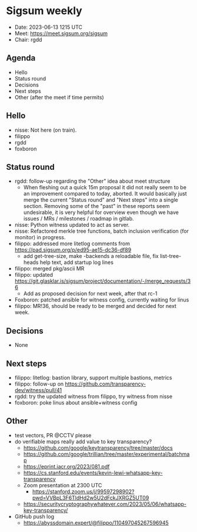 # Sigsum weekly

  - Date: 2023-06-13 1215 UTC
  - Meet: https://meet.sigsum.org/sigsum
  - Chair: rgdd

## Agenda

  - Hello
  - Status round
  - Decisions
  - Next steps
  - Other (after the meet if time permits)

## Hello

  - nisse: Not here (on train).
  - filippo
  - rgdd
  - foxboron

## Status round

  - rgdd: follow-up regarding the "Other" idea about meet structure
    - When fleshing out a quick 15m proposal it did not really seem to be an
      improvement compared to today, aborted.  It would basically just merge the
      current "Status round" and "Next steps" into a single section.  Removing
      some of the "past" in these reports seem undesirable, it is very helpful
      for overview even though we have issues / MRs / milestones / roadmap in
      gitlab.
  - nisse: Python witness updated to act as server.
  - nisse: Refactored merkle tree functions, batch inclusion verification (for
    monitor) in progress.
  - filippo: addressed more litetlog comments from
    https://pad.sigsum.org/p/ed95-ae15-dc36-df89
    - add get-tree-size, make -backends a reloadable file, fix list-tree-heads
      help text, add startup log lines
  - filippo: merged pkg/ascii MR
  - filippo: updated https://git.glasklar.is/sigsum/project/documentation/-/merge_requests/36
    - Add as proposed decision for next week, after that rc-1
  - Foxboron: patched ansible for witness config, currently waiting for linus
  - filippo: MR!36, should be ready to be merged and decided for next week.

## Decisions

  - None

## Next steps

  - filippo: litetlog: bastion library, support multiple bastions, metrics
  - filippo: follow-up on https://github.com/transparency-dev/witness/pull/41
  - rgdd: try the updated witness from filippo, try witness from nisse
  - foxboron: poke linus about ansible+witness config

## Other

  - test vectors, PR @CCTV please
  - do verifiable maps really add value to key transparency?
    - https://github.com/google/keytransparency/tree/master/docs
    - https://github.com/google/trillian/tree/master/experimental/batchmap
    - https://eprint.iacr.org/2023/081.pdf
    - https://cs.stanford.edu/events/kevin-lewi-whatsapp-key-transparency
    - Zoom presentation at 2300 UTC
      - https://stanford.zoom.us/j/99597298902?pwd=VVBpL3F6TldHd2w5U2dFckJXRGZ5UT09
    - https://securitycryptographywhatever.com/2023/05/06/whatsapp-key-transparency/
  - GitHub push log
    - https://abyssdomain.expert/@filippo/110497045267596945

